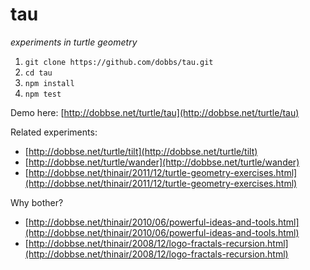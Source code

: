 tau
===

*experiments in turtle geometry*

1. `git clone https://github.com/dobbs/tau.git`
2. `cd tau`
3. `npm install`
4. `npm test`

Demo here: [http://dobbse.net/turtle/tau](http://dobbse.net/turtle/tau)

Related experiments:
* [http://dobbse.net/turtle/tilt](http://dobbse.net/turtle/tilt)
* [http://dobbse.net/turtle/wander](http://dobbse.net/turtle/wander)
* [http://dobbse.net/thinair/2011/12/turtle-geometry-exercises.html](http://dobbse.net/thinair/2011/12/turtle-geometry-exercises.html)

Why bother?
* [http://dobbse.net/thinair/2010/06/powerful-ideas-and-tools.html](http://dobbse.net/thinair/2010/06/powerful-ideas-and-tools.html)
* [http://dobbse.net/thinair/2008/12/logo-fractals-recursion.html](http://dobbse.net/thinair/2008/12/logo-fractals-recursion.html)
